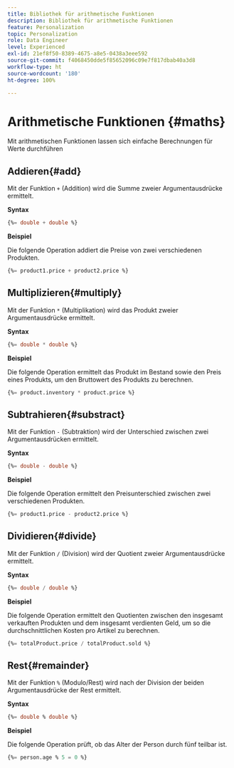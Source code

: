 ```yaml
---
title: Bibliothek für arithmetische Funktionen
description: Bibliothek für arithmetische Funktionen
feature: Personalization
topic: Personalization
role: Data Engineer
level: Experienced
exl-id: 21ef8f50-8389-4675-a8e5-0438a3eee592
source-git-commit: f4068450dde5f85652096c09e7f817dbab40a3d8
workflow-type: ht
source-wordcount: '180'
ht-degree: 100%

---
```


# Arithmetische Funktionen {#maths}

Mit arithmetischen Funktionen lassen sich einfache Berechnungen für Werte durchführen

## Addieren{#add}

Mit der Funktion `+` (Addition) wird die Summe zweier Argumentausdrücke ermittelt.

**Syntax**

```sql
{%= double + double %}
```

**Beispiel**

Die folgende Operation addiert die Preise von zwei verschiedenen Produkten.

```sql
{%= product1.price + product2.price %}
```

## Multiplizieren{#multiply}

Mit der Funktion `*` (Multiplikation) wird das Produkt zweier Argumentausdrücke ermittelt.

**Syntax**

```sql
{%= double * double %}
```

**Beispiel**

Die folgende Operation ermittelt das Produkt im Bestand sowie den Preis eines Produkts, um den Bruttowert des Produkts zu berechnen.

```sql
{%= product.inventory * product.price %}
```

## Subtrahieren{#substract}

Mit der Funktion `-` (Subtraktion) wird der Unterschied zwischen zwei Argumentausdrücken ermittelt.

**Syntax**

```sql
{%= double - double %}
```

**Beispiel**

Die folgende Operation ermittelt den Preisunterschied zwischen zwei verschiedenen Produkten.

```sql
{%= product1.price - product2.price %}
```

## Dividieren{#divide}

Mit der Funktion `/` (Division) wird der Quotient zweier Argumentausdrücke ermittelt.

**Syntax**

```sql
{%= double / double %}
```

**Beispiel**

Die folgende Operation ermittelt den Quotienten zwischen den insgesamt verkauften Produkten und dem insgesamt verdienten Geld, um so die durchschnittlichen Kosten pro Artikel zu berechnen.

```sql
{%= totalProduct.price / totalProduct.sold %}
```

## Rest{#remainder}

Mit der Funktion `%` (Modulo/Rest) wird nach der Division der beiden Argumentausdrücke der Rest ermittelt.

**Syntax**

```sql
{%= double % double %}
```

**Beispiel**

Die folgende Operation prüft, ob das Alter der Person durch fünf teilbar ist.

```sql
{%= person.age % 5 = 0 %}
```
